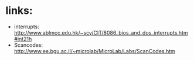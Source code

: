# links:
* interrupts: http://www.ablmcc.edu.hk/~scy/CIT/8086_bios_and_dos_interrupts.htm#int21h
* Scancodes: http://www.ee.bgu.ac.il/~microlab/MicroLab/Labs/ScanCodes.htm